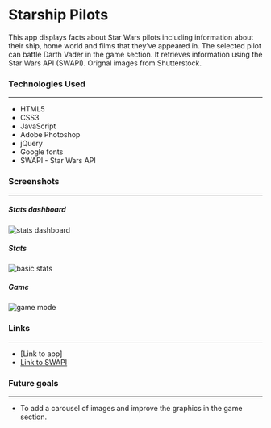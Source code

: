 # Starship Pilots 

This app displays facts about Star Wars pilots including information about their ship, home world and films that they’ve appeared in. The selected pilot can battle Darth Vader in the game section. It retrieves information using the Star Wars API (SWAPI). Orignal images from Shutterstock.

### Technologies Used
---

* HTML5
* CSS3
* JavaScript
* Adobe Photoshop
* jQuery
* Google fonts
* SWAPI - Star Wars API 

### Screenshots
---

##### *Stats dashboard*
![stats dashboard](https://i.imgur.com/C0TyXg9.png)
##### *Stats*
![basic stats](https://i.imgur.com/RHb5k98.png)
##### *Game*
![game mode](https://i.imgur.com/mj6J9Lu.png)

### Links
---

* [Link to app]  
* [Link to SWAPI](https://swapi.dev/)

### Future goals
---
* To add a carousel of images and improve the graphics in the game section. 
